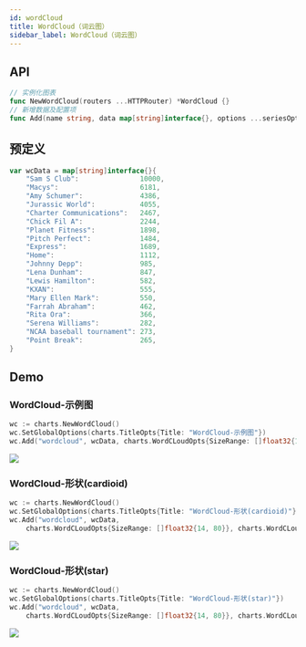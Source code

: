 ```yaml
---
id: wordCloud
title: WordCloud（词云图）
sidebar_label: WordCloud（词云图）
---
```


## API
```go
// 实例化图表
func NewWordCloud(routers ...HTTPRouter) *WordCloud {}
// 新增数据及配置项
func Add(name string, data map[string]interface{}, options ...seriesOptser) *WordCloud {}
```

## 预定义
```go
var wcData = map[string]interface{}{
    "Sam S Club":               10000,
    "Macys":                    6181,
    "Amy Schumer":              4386,
    "Jurassic World":           4055,
    "Charter Communications":   2467,
    "Chick Fil A":              2244,
    "Planet Fitness":           1898,
    "Pitch Perfect":            1484,
    "Express":                  1689,
    "Home":                     1112,
    "Johnny Depp":              985,
    "Lena Dunham":              847,
    "Lewis Hamilton":           582,
    "KXAN":                     555,
    "Mary Ellen Mark":          550,
    "Farrah Abraham":           462,
    "Rita Ora":                 366,
    "Serena Williams":          282,
    "NCAA baseball tournament": 273,
    "Point Break":              265,
}
```

## Demo

### WordCloud-示例图
```go
wc := charts.NewWordCloud()
wc.SetGlobalOptions(charts.TitleOpts{Title: "WordCloud-示例图"})
wc.Add("wordcloud", wcData, charts.WordCLoudOpts{SizeRange: []float32{14, 80}})
```
![](https://user-images.githubusercontent.com/19553554/52348737-01fb8a80-2a60-11e9-94ac-dacbd7b58811.png)


### WordCloud-形状(cardioid)
```go
wc := charts.NewWordCloud()
wc.SetGlobalOptions(charts.TitleOpts{Title: "WordCloud-形状(cardioid)"})
wc.Add("wordcloud", wcData,
    charts.WordCLoudOpts{SizeRange: []float32{14, 80}}, charts.WordCLoudOpts{Shape: "cardioid"})
```
![](https://user-images.githubusercontent.com/19553554/52348901-5bfc5000-2a60-11e9-94f5-fbdce2f2ec46.png)


### WordCloud-形状(star)
```go
wc := charts.NewWordCloud()
wc.SetGlobalOptions(charts.TitleOpts{Title: "WordCloud-形状(star)"})
wc.Add("wordcloud", wcData,
    charts.WordCLoudOpts{SizeRange: []float32{14, 80}}, charts.WordCLoudOpts{Shape: "cardioid"})
```
![](https://user-images.githubusercontent.com/19553554/52349093-bf867d80-2a60-11e9-81d7-2c45ddcce0cc.png)
